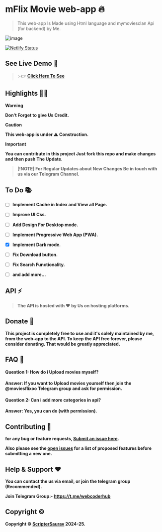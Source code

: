 # mFlix Movie web-app 🔥

> This web-app Is Made using Html language and mymoviesclan Api (for backend) by Me.


![image](https://cdn.pixabay.com/photo/2024/05/26/15/27/anime-8788959_1280.jpg)


[![Netlify Status](https://api.netlify.com/api/v1/badges/af59c434-be65-4a3a-b8ae-7500cb458db7/deploy-status)](https://app.netlify.com/sites/mymoviesclan/deploys)


## See Live Demo 👀

> :-👉 <b>[Click Here To See](https://mymoviesclan.netlify.app/)<b>


## Highlights 👨‍🏫

> [!WARNING]
> Don't Forget to give Us Credit.

> [!CAUTION]
> This web-app is under ⚠️ Construction.

> [!IMPORTANT]
> You can contribute in this project Just fork this repo and make changes and then push The Update.

>  [!NOTE]
> For Regular Updates about New Changes Be in touch with us via our Telegram Channel.


## To Do 📚
- [ ] Implement Cache in Index and View all Page.
- [ ] Improve UI Css.
- [ ] Add Design For Desktop mode.
- [ ] Implement Progressive Web App (PWA).
- [X] Implement Dark mode.
- [ ] Fix Download button.
- [ ] Fix Search Functionality.
- [ ] and add more...


## API ⚡
> The **API** is hosted with ❤️ by Us on hosting platforms. 

## Donate 💝

This project is completely free to use and it's solely maintained by me, from the web-app to the API. To keep the API free forever, please consider donating. That would be **greatly appreciated**.


## FAQ 🤔

#### Question 1: How do i Upload movies myself?

**Answer:** If you want to Upload movies yourself then join the @moviesflixoo Telegram group and ask for permission.

#### Question 2: Can i add more categories in api?

**Answer:** Yes, you can do (with permission).



<!-- CONTRIBUTING -->
## Contributing 🤝

for any bug or feature requests, [Submit an issue here](https://github.com/ScripterSaurav/mFlix_web-app/issues).

Also please see the [open issues](https://github.com/ScripterSaurav/mFlix_web-app/issues) for a list of proposed features before submitting a new one.


## Help & Support ❤

You can contact the us via email, or join the telegram group (Recommended).

<b>Join Telegram Group:- https://t.me/webcoderhub</b>


<!-- LICENSE -->
## Copyright ©️

Copyright © [ScripterSaurav](https://github.com/ScripterSaurav/mFlix_web-app) 2024-25.
